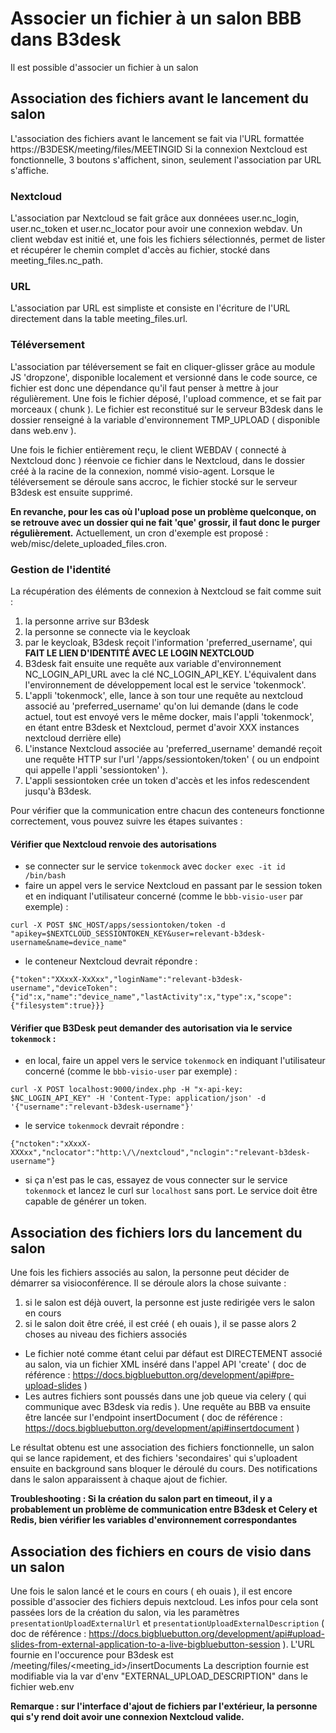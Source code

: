 # Associer un fichier à un salon BBB dans B3desk

Il est possible d'associer un fichier à un salon
## Association des fichiers avant le lancement du salon

L'association des fichiers avant le lancement se fait via l'URL formattée
https://B3DESK/meeting/files/MEETINGID
Si la connexion Nextcloud est fonctionnelle, 3 boutons s'affichent, sinon, seulement l'association par URL s'affiche.

### Nextcloud
L'association par Nextcloud se fait grâce aux donnéees user.nc_login, user.nc_token et user.nc_locator pour avoir une connexion webdav.
Un client webdav est initié et, une fois les fichiers sélectionnés, permet de lister et récupérer le chemin complet d'accès au fichier, stocké dans meeting_files.nc_path.

### URL
L'association par URL est simpliste et consiste en l'écriture de l'URL directement dans la table meeting_files.url.

### Téléversement
L'association par téléversement se fait en cliquer-glisser grâce au module JS 'dropzone', disponible localement et versionné dans le code source, ce fichier est donc une dépendance qu'il faut penser à mettre à jour régulièrement.
Une fois le fichier déposé, l'upload commence, et se fait par morceaux ( chunk ).
Le fichier est reconstitué sur le serveur B3desk dans le dossier renseigné à la variable d'environnement TMP_UPLOAD ( disponible dans web.env ).

Une fois le fichier entièrement reçu, le client WEBDAV ( connecté à Nextcloud donc ) réenvoie ce fichier dans le Nextcloud, dans le dossier créé à la racine de la connexion, nommé visio-agent.
Lorsque le téléversement se déroule sans accroc, le fichier stocké sur le serveur B3desk est ensuite supprimé.

**En revanche, pour les cas où l'upload pose un problème quelconque, on se retrouve avec un dossier qui ne fait 'que' grossir, il faut donc le purger régulièrement.**
Actuellement, un cron d'exemple est proposé : web/misc/delete_uploaded_files.cron.

### Gestion de l'identité

La récupération des éléments de connexion à Nextcloud se fait comme suit :

1. la personne arrive sur B3desk
2. la personne se connecte via le keycloak
3. par le keycloak, B3desk reçoit l'information 'preferred_username', qui **FAIT LE LIEN D'IDENTITÉ AVEC LE LOGIN NEXTCLOUD**
4. B3desk fait ensuite une requête aux variable d'environnement NC_LOGIN_API_URL avec la clé NC_LOGIN_API_KEY. L'équivalent dans l'environnement de développement local est le service 'tokenmock'.
5. L'appli 'tokenmock', elle, lance à son tour une requête au nextcloud associé au 'preferred_username' qu'on lui demande (dans le code actuel, tout est envoyé vers le même docker, mais l'appli 'tokenmock', en étant entre B3desk et Nextcloud, permet d'avoir XXX instances nextcloud derrière elle)
6. L'instance Nextcloud associée au 'preferred_username' demandé reçoit une requête HTTP sur l'url '/apps/sessiontoken/token' ( ou un endpoint qui appelle l'appli 'sessiontoken' ).
7. L'appli sessiontoken crée un token d'accès et les infos redescendent jusqu'à B3desk.

Pour vérifier que la communication entre chacun des conteneurs fonctionne correctement, vous pouvez suivre les étapes suivantes :

#### Vérifier que Nextcloud renvoie des autorisations

- se connecter sur le service `tokenmock` avec `docker exec -it id /bin/bash`
- faire un appel vers le service Nextcloud en passant par le session token et en indiquant l'utilisateur concerné (comme le `bbb-visio-user` par exemple) :
```
curl -X POST $NC_HOST/apps/sessiontoken/token -d "apikey=$NEXTCLOUD_SESSIONTOKEN_KEY&user=relevant-b3desk-username&name=device_name"
```
- le conteneur Nextcloud devrait répondre :
```
{"token":"XXxxX-XxXxx","loginName":"relevant-b3desk-username","deviceToken":{"id":x,"name":"device_name","lastActivity":x,"type":x,"scope":{"filesystem":true}}}
```

#### Vérifier que B3Desk peut demander des autorisation via le service `tokenmock` :

- en local, faire un appel vers le service `tokenmock` en indiquant l'utilisateur concerné (comme le `bbb-visio-user` par exemple) :
```
curl -X POST localhost:9000/index.php -H "x-api-key: $NC_LOGIN_API_KEY" -H 'Content-Type: application/json' -d '{"username":"relevant-b3desk-username"}'
```
- le service `tokenmock` devrait répondre :
```
{"nctoken":"xXxxX-XXXxx","nclocator":"http:\/\/nextcloud","nclogin":"relevant-b3desk-username"}
```
- si ça n'est pas le cas, essayez de vous connecter sur le service `tokenmock` et lancez le curl sur `localhost` sans port. Le service doit être capable de générer un token.

## Association des fichiers lors du lancement du salon

Une fois les fichiers associés au salon, la personne peut décider de démarrer sa visioconférence.
Il se déroule alors la chose suivante :

1. si le salon est déjà ouvert, la personne est juste redirigée vers le salon en cours
2. si le salon doit être créé, il est créé ( eh ouais ), il se passe alors 2 choses au niveau des fichiers associés
  - Le fichier noté comme étant celui par défaut est DIRECTEMENT associé au salon, via un fichier XML inséré dans l'appel API 'create' ( doc de référence : https://docs.bigbluebutton.org/development/api#pre-upload-slides )
  - Les autres fichiers sont poussés dans une job queue via celery ( qui communique avec B3desk via redis ). Une requête au BBB va ensuite être lancée sur l'endpoint insertDocument ( doc de référence : https://docs.bigbluebutton.org/development/api#insertdocument )
 
 Le résultat obtenu est une association des fichiers fonctionnelle, un salon qui se lance rapidement, et des fichiers 'secondaires' qui s'uploadent ensuite en background sans bloquer le déroulé du cours. Des notifications dans le salon apparaissent à chaque ajout de fichier.

**Troubleshooting : Si la création du salon part en timeout, il y a probablement un problème de communication entre B3desk et Celery et Redis, bien vérifier les variables d'environnement correspondantes**

## Association des fichiers en cours de visio dans un salon

Une fois le salon lancé et le cours en cours ( eh ouais ), il est encore possible d'associer des fichiers depuis nextcloud.
Les infos pour cela sont passées lors de la création du salon, via les paramètres `presentationUploadExternalUrl` et `presentationUploadExternalDescription`
( doc de référence : https://docs.bigbluebutton.org/development/api#upload-slides-from-external-application-to-a-live-bigbluebutton-session ).
L'URL fournie en l'occurence pour B3desk est /meeting/files/<meeting_id>/insertDocuments
La description fournie est modifiable via la var d'env "EXTERNAL_UPLOAD_DESCRIPTION" dans le fichier web.env

**Remarque : sur l'interface d'ajout de fichiers par l'extérieur, la personne qui s'y rend doit avoir une connexion Nextcloud valide.**
